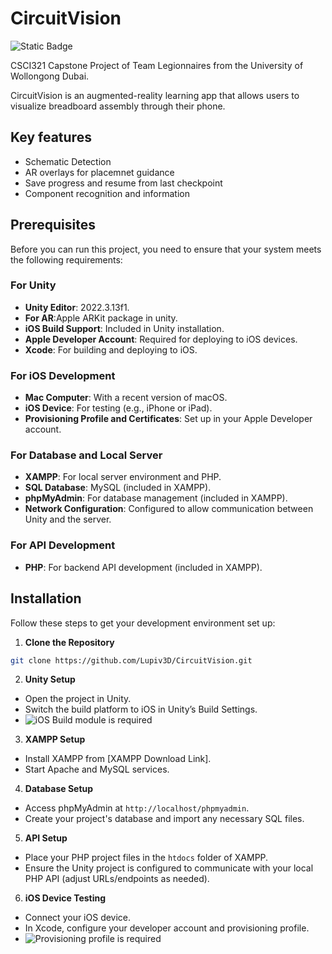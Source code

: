 # CircuitVision
 ![Static Badge](https://img.shields.io/badge/UOWD-CSIT%20321%20final%20project-blue)

CSCI321 Capstone Project of Team Legionnaires from the University of Wollongong Dubai.


CircuitVision is an augmented-reality learning app that allows users to visualize breadboard assembly through their phone.

## Key features
- Schematic Detection
- AR overlays for placemnet guidance
- Save progress and resume from last checkpoint
- Component recognition and information

## Prerequisites
Before you can run this project, you need to ensure that your system meets the following requirements:

### For Unity
- **Unity Editor**: 2022.3.13f1.
- **For AR**:Apple ARKit package in unity. 
- **iOS Build Support**: Included in Unity installation.
- **Apple Developer Account**: Required for deploying to iOS devices.
- **Xcode**: For building and deploying to iOS.

### For iOS Development
- **Mac Computer**: With a recent version of macOS.
- **iOS Device**: For testing (e.g., iPhone or iPad).
- **Provisioning Profile and Certificates**: Set up in your Apple Developer account.

### For Database and Local Server
- **XAMPP**: For local server environment and PHP.
- **SQL Database**: MySQL (included in XAMPP).
- **phpMyAdmin**: For database management (included in XAMPP).
- **Network Configuration**: Configured to allow communication between Unity and the server.

### For API Development
- **PHP**: For backend API development (included in XAMPP).

## Installation
Follow these steps to get your development environment set up:

1. **Clone the Repository**
```bash
git clone https://github.com/Lupiv3D/CircuitVision.git
```
2. **Unity Setup**
- Open the project in Unity.
- Switch the build platform to iOS in Unity’s Build Settings.
- ![iOS Build module is required](https://i.postimg.cc/76FQTpcK/Sw-itch-to-i-OS-Build.png)

3. **XAMPP Setup**
- Install XAMPP from [XAMPP Download Link].
- Start Apache and MySQL services.

4. **Database Setup**
- Access phpMyAdmin at `http://localhost/phpmyadmin`.
- Create your project's database and import any necessary SQL files.

5. **API Setup**
- Place your PHP project files in the `htdocs` folder of XAMPP.
- Ensure the Unity project is configured to communicate with your local PHP API (adjust URLs/endpoints as needed).

6. **iOS Device Testing**
- Connect your iOS device.
- In Xcode, configure your developer account and provisioning profile.
- ![Provisioning profile is required](https://i.postimg.cc/gjrknLCV/xcode-Build.png)


